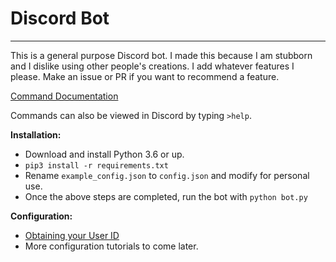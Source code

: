 # Discord Bot
---
This is a general purpose Discord bot. I made this because I am stubborn and I dislike using other people's creations.
I add whatever features I please. Make an issue or PR if you want to recommend a feature.

[Command Documentation](https://github.com/TheTrain2000/Discord-Bot/wiki/Commands)

Commands can also be viewed in Discord by typing `>help`.

**Installation:**
- Download and install Python 3.6 or up.
- `pip3 install -r requirements.txt`
- Rename `example_config.json` to `config.json` and modify for personal use.
- Once the above steps are completed, run the bot with `python bot.py`

**Configuration:**

- [Obtaining your User ID](https://github.com/TheTrain2000/Discord-Bot/wiki/Obtaining-Your-User-ID)
- More configuration tutorials to come later.
